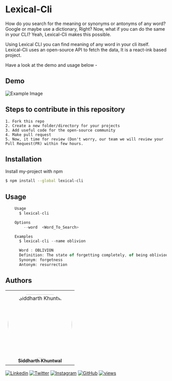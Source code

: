 # Lexical-Cli

How do you search for the meaning or synonyms or antonyms of any word?
Google or maybe use a dictionary, Right? Now, what if you can do the same in your CLI?
Yeah, Lexical-Cli makes this possible.

Using Lexical CLI you can find meaning of any word in your cli itself. Lexical-Cli uses an open-source API to fetch the data, It is a react-ink based project.

Have a look at the demo and usage below -

## Demo

![Example Image](./assets/example-img.jpg)

## Steps to contribute in this repository

    1. Fork this repo
    2. Create a new folder/directory for your projects
    3. Add useful code for the open-source community
    4. Make pull request
    5. Now, it time for review (Don't worry, our team we will review your Pull Request(PR) within few hours.

## Installation

Install my-project with npm

```bash
$ npm install --global lexical-cli
```

## Usage

```javascript
 	Usage
	  $ lexical-cli

	Options
		--word  <Word_To_Search>

	Examples
	  $ lexical-cli --name oblivion

	  Word : OBLIVION
	  Definition: The state of forgetting completely, of being oblivious, unconscious, unaware, as when sleeping, drunk, or dead.To consign to oblivion; to efface utterly.
	  Synonym: forgetness
	  Antonym: resurrection
```

## Authors

<table>
<tr>
    <td align="center" style="word-wrap: break-word; width: 200.0; height: 200.0">
        <a href=https://www.linkedin.com/in/sidlyf>
            <img src=https://avatars.githubusercontent.com/u/76204320?v=4 width="200;"  style="border-radius:50%;align-items:center;justify-content:center;overflow:hidden;padding-top:10px" alt="Siddharth Khuntwal"/>
            <br />
            <sub style="font-size:14px"><b>Siddharth Khuntwal</b></sub>
        </a>
    </td>
</tr>
</table>

[![Linkedin](https://img.shields.io/badge/-LinkedIn-blue?style=flat-square&logo=Linkedin&logoColor=white&link=https://www.linkedin.com/in/sidlyf/)](https://www.linkedin.com/in/sidlyf/)
[![Twitter](https://img.shields.io/badge/-Twitter-%231DA1F2.svg?style=flat-square&logo=twitter&logoColor=white&link=https://twitter.com/siddlyf)](https://twitter.com/siddlyf)
[![Instagram](https://img.shields.io/badge/-Instagram-red?style=flat-square&logo=Instagram&logoColor=white&link=https://www.instagram.com/sidlyf/)](https://www.instagram.com/sidlyf/)
[![GitHub](https://img.shields.io/badge/-Github-%23100000.svg?&style=flat-square&logo=github&logoColor=white&link=https://github.com/sid-khuntwal)](https://github.com/sid-khuntwal)
[![views](https://komarev.com/ghpvc/?username=sid-khuntwal&label=Profile%20views&color=0e75b6&style=flat)](https://github.com/sid-khuntwal)

